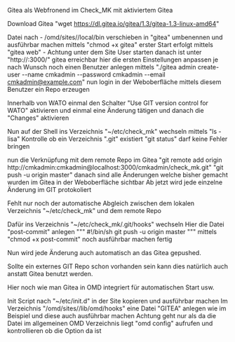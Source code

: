 Gitea als Webfronend im Check_MK mit aktiviertem Gitea

Download Gitea
"wget https://dl.gitea.io/gitea/1.3/gitea-1.3-linux-amd64"

Datei nach - /omd/sites/<sitename>/local/bin   verschieben
in "gitea" umbenennen und ausführbar machen mittels
"chmod +x gitea"
erster Start erfolgt mittels
"gitea web" - Achtung unter dem Site User starten
danach ist unter "http://<IP>:3000/" gitea erreichbar
hier die ersten Einstellungen anpassen je nach Wunsch
noch einen Benutzer anlegen mittels
"./gitea admin create-user --name cmkadmin --password cmkadmin --email cmkadmin@example.com"
nun login in der Weboberfläche mittels diesem Benutzer
ein Repo erzeugen

Innerhalb von WATO einmal den Schalter
"Use GIT version control for WATO" aktivieren
und einmal eine Änderung tätigen und danach die "Changes" aktivieren

Nun auf der Shell ins Verzeichnis "~/etc/check_mk" wechseln
mittels "ls -lisa" Kontrolle ob ein Verzeichnis ".git" existiert
"git status" darf keine Fehler bringen

nun die Verknüpfung mit dem remote Repo im Gitea
"git remote add origin http://cmkadmin:cmkadmin@localhost:3000/cmkadmin/check_mk.git"
"git push -u origin master"
danach sind alle Änderungen welche bisher gemacht wurden im Gitea in der Weboberfläche sichtbar
Ab jetzt wird jede einzelne Änderung im GIT protokoliert

Fehlt nur noch der automatische Abgleich zwischen dem lokalen Verzeichnis "~/etc/check_mk" und
dem remote Repo

Dafür ins Verzeichnis "~/etc/check_mk/.git/hooks" wechseln
Hier die Datei "post-commit" anlegen
"""
#!/bin/sh
git push -u origin master
"""
mittels "chmod +x post-commit" noch ausführbar machen fertig

Nun wird jede Änderung auch automatisch an das Gitea gepushed.

Sollte ein externes GIT Repo schon vorhanden sein kann dies natürlich auch anstatt Gitea benutzt werden.


Hier noch wie man Gitea in OMD integriert für automatischen Start usw.

Init Script nach "~/etc/init.d" in der Site kopieren und ausführbar machen
Im Verzeichnis "/omd/sites/<site>/lib/omd/hooks" eine Datei "GITEA" anlegen wie im Beispiel und diese auch ausführbar machen
Achtung geht nur als <Root> da die Datei im allgemeinen OMD Verzeichnis liegt
"omd config" aufrufen und kontrollieren ob die Option da ist

